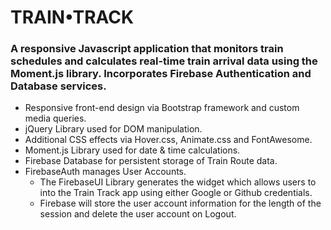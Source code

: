 # TRAIN•TRACK

### A responsive Javascript application that monitors train schedules and calculates real-time train arrival data using the Moment.js library. Incorporates Firebase Authentication and Database services.

* Responsive front-end design via Bootstrap framework and custom media queries. 
* jQuery Library used for DOM manipulation. 
* Additional CSS effects via Hover.css, Animate.css and FontAwesome.
* Moment.js Library used for date & time calculations.
* Firebase Database for persistent storage of Train Route data.
* FirebaseAuth manages User Accounts.
  * The FirebaseUI Library generates the widget which allows users to into the Train Track app using either Google or Github credentials. 
  * Firebase will store the user account information for the length of the session and delete the user account on Logout.